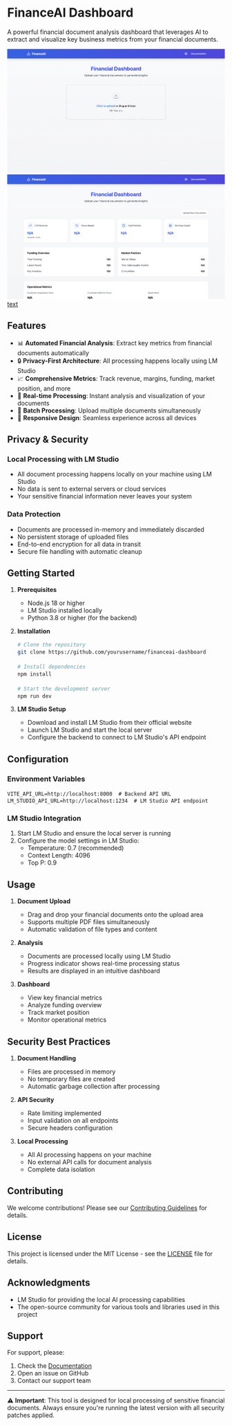 # FinanceAI Dashboard

A powerful financial document analysis dashboard that leverages AI to extract and visualize key business metrics from your financial documents.

![alt text](image-1.png)
![alt text](image.png)
[text](<../../Desktop/Screen Recording 2024-12-08 at 1.02.22 PM.mov>)

## Features

- 📊 **Automated Financial Analysis**: Extract key metrics from financial documents automatically
- 🔒 **Privacy-First Architecture**: All processing happens locally using LM Studio
- 📈 **Comprehensive Metrics**: Track revenue, margins, funding, market position, and more
- 🎯 **Real-time Processing**: Instant analysis and visualization of your documents
- 🔄 **Batch Processing**: Upload multiple documents simultaneously
- 📱 **Responsive Design**: Seamless experience across all devices

## Privacy & Security

### Local Processing with LM Studio

- All document processing happens locally on your machine using LM Studio
- No data is sent to external servers or cloud services
- Your sensitive financial information never leaves your system

### Data Protection

- Documents are processed in-memory and immediately discarded
- No persistent storage of uploaded files
- End-to-end encryption for all data in transit
- Secure file handling with automatic cleanup

## Getting Started

1. **Prerequisites**

   - Node.js 18 or higher
   - LM Studio installed locally
   - Python 3.8 or higher (for the backend)

2. **Installation**

   ```bash
   # Clone the repository
   git clone https://github.com/yourusername/financeai-dashboard

   # Install dependencies
   npm install

   # Start the development server
   npm run dev
   ```

3. **LM Studio Setup**
   - Download and install LM Studio from their official website
   - Launch LM Studio and start the local server
   - Configure the backend to connect to LM Studio's API endpoint

## Configuration

### Environment Variables

```env
VITE_API_URL=http://localhost:8000  # Backend API URL
LM_STUDIO_API_URL=http://localhost:1234  # LM Studio API endpoint
```

### LM Studio Integration

1. Start LM Studio and ensure the local server is running
2. Configure the model settings in LM Studio:
   - Temperature: 0.7 (recommended)
   - Context Length: 4096
   - Top P: 0.9

## Usage

1. **Document Upload**

   - Drag and drop your financial documents onto the upload area
   - Supports multiple PDF files simultaneously
   - Automatic validation of file types and content

2. **Analysis**

   - Documents are processed locally using LM Studio
   - Progress indicator shows real-time processing status
   - Results are displayed in an intuitive dashboard

3. **Dashboard**
   - View key financial metrics
   - Analyze funding overview
   - Track market position
   - Monitor operational metrics

## Security Best Practices

1. **Document Handling**

   - Files are processed in memory
   - No temporary files are created
   - Automatic garbage collection after processing

2. **API Security**

   - Rate limiting implemented
   - Input validation on all endpoints
   - Secure headers configuration

3. **Local Processing**
   - All AI processing happens on your machine
   - No external API calls for document analysis
   - Complete data isolation

## Contributing

We welcome contributions! Please see our [Contributing Guidelines](CONTRIBUTING.md) for details.

## License

This project is licensed under the MIT License - see the [LICENSE](LICENSE) file for details.

## Acknowledgments

- LM Studio for providing the local AI processing capabilities
- The open-source community for various tools and libraries used in this project

## Support

For support, please:

1. Check the [Documentation](docs/README.md)
2. Open an issue on GitHub
3. Contact our support team

---

⚠️ **Important**: This tool is designed for local processing of sensitive financial documents. Always ensure you're running the latest version with all security patches applied.
